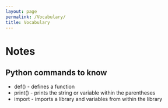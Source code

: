 ```yaml
---
layout: page
permalink: /Vocabulary/
title: Vocabulary
--- 
```


# Notes

## Python commands to know

- def() - defines a function
- print() - prints the string or variable within the parentheses
- import - imports a library and variables from within the library
